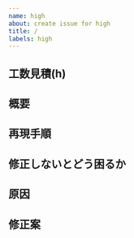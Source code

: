 ```yaml
---
name: high
about: create issue for high
title: /
labels: high
---
```


## 工数見積(h) <!-- 見積もりが立てられないものはあらかじめ作業者と相談して見積もりを立ててください -->

## 概要

## 再現手順

## 修正しないとどう困るか

## 原因 <!-- 原因が推測の域を超えない際は思い込みの原因になるので断言するのをやめてください -->

## 修正案
